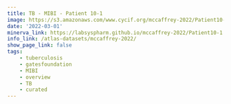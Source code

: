 ```yaml
---
title: TB - MIBI - Patient 10-1
image: https://s3.amazonaws.com/www.cycif.org/mccaffrey-2022/Patient10-1/thumbnail--default.jpg
date: '2022-03-01'
minerva_link: https://labsyspharm.github.io/mccaffrey-2022/Patient10-1
info_link: /atlas-datasets/mccaffrey-2022/
show_page_link: false
tags:
    - tuberculosis
    - gatesfoundation
    - MIBI
    - overview
    - TB
    - curated
---
```

